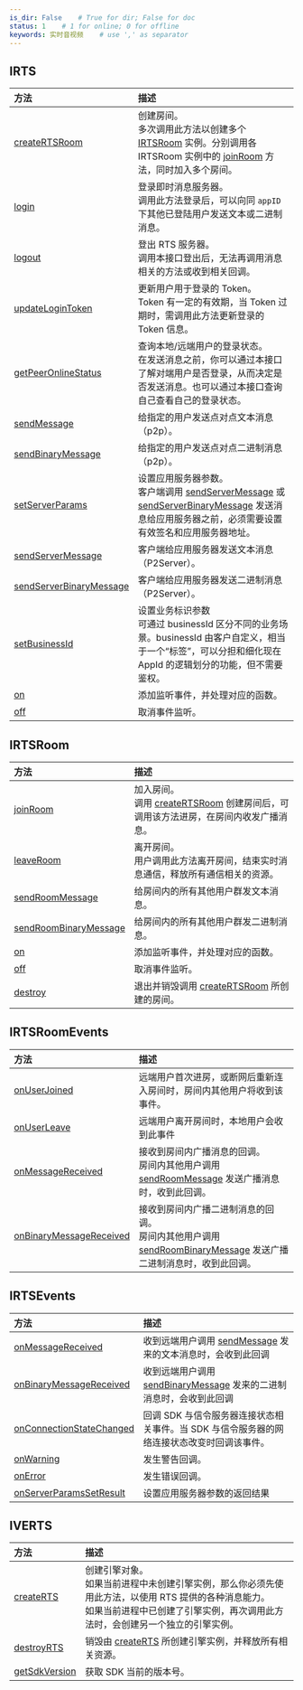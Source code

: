```yaml
---
is_dir: False    # True for dir; False for doc
status: 1    # 1 for online; 0 for offline
keywords: 实时音视频    # use ',' as separator
---
```


## IRTS

| 方法 | 描述 |
| :-- | :-- |
| [createRTSRoom](136656.md#irts-creatertsroom) | 创建房间。<br>多次调用此方法以创建多个 [IRTSRoom](136656.md#irtsroom) 实例。分别调用各 IRTSRoom 实例中的 [joinRoom](136656.md#joinroom) 方法，同时加入多个房间。 |
| [login](136656.md#irts-login) | 登录即时消息服务器。<br>调用此方法登录后，可以向同 `appID` 下其他已登陆用户发送文本或二进制消息。 |
| [logout](136656.md#irts-logout) | 登出 RTS 服务器。<br>调用本接口登出后，无法再调用消息相关的方法或收到相关回调。 |
| [updateLoginToken](136656.md#irts-updatelogintoken) | 更新用户用于登录的 Token。<br>Token 有一定的有效期，当 Token 过期时，需调用此方法更新登录的 Token 信息。 |
| [getPeerOnlineStatus](136656.md#irts-getpeeronlinestatus) | 查询本地/远端用户的登录状态。<br>在发送消息之前，你可以通过本接口了解对端用户是否登录，从而决定是否发送消息。也可以通过本接口查询自己查看自己的登录状态。 |
| [sendMessage](136656.md#irts-sendmessage) | 给指定的用户发送点对点文本消息（p2p）。 |
| [sendBinaryMessage](136656.md#irts-sendbinarymessage) | 给指定的用户发送点对点二进制消息（p2p）。 |
| [setServerParams](136656.md#irts-setserverparams) | 设置应用服务器参数。<br>客户端调用 [sendServerMessage](136656.md#sendservermessage) 或 [sendServerBinaryMessage](136656.md#sendserverbinarymessage) 发送消息给应用服务器之前，必须需要设置有效签名和应用服务器地址。 |
| [sendServerMessage](136656.md#irts-sendservermessage) | 客户端给应用服务器发送文本消息（P2Server）。 |
| [sendServerBinaryMessage](136656.md#irts-sendserverbinarymessage) | 客户端给应用服务器发送二进制消息（P2Server）。 |
| [setBusinessId](136656.md#irts-setbusinessid) | 设置业务标识参数<br>可通过 businessId 区分不同的业务场景。businessId 由客户自定义，相当于一个“标签”，可以分担和细化现在 AppId 的逻辑划分的功能，但不需要鉴权。 |
| [on](136656.md#irts-on) | 添加监听事件，并处理对应的函数。 |
| [off](136656.md#irts-off) | 取消事件监听。 |


## IRTSRoom

| 方法 | 描述 |
| :-- | :-- |
| [joinRoom](136656.md#irtsroom-joinroom) | 加入房间。<br>调用 [createRTSRoom](136656.md#creatertsroom) 创建房间后，可调用该方法进房，在房间内收发广播消息。 |
| [leaveRoom](136656.md#irtsroom-leaveroom) | 离开房间。<br>用户调用此方法离开房间，结束实时消息通信，释放所有通信相关的资源。 |
| [sendRoomMessage](136656.md#irtsroom-sendroommessage) | 给房间内的所有其他用户群发文本消息。 |
| [sendRoomBinaryMessage](136656.md#irtsroom-sendroombinarymessage) | 给房间内的所有其他用户群发二进制消息。 |
| [on](136656.md#irtsroom-on) | 添加监听事件，并处理对应的函数。 |
| [off](136656.md#irtsroom-off) | 取消事件监听。 |
| [destroy](136656.md#irtsroom-destroy) | 退出并销毁调用 [createRTSRoom](136656.md#creatertsroom) 所创建的房间。 |


## IRTSRoomEvents

| 方法 | 描述 |
| :-- | :-- |
| [onUserJoined](136657.md#irtsroomevents-onuserjoined) | 远端用户首次进房，或断网后重新连入房间时，房间内其他用户将收到该事件。 |
| [onUserLeave](136657.md#irtsroomevents-onuserleave) | 远端用户离开房间时，本地用户会收到此事件 |
| [onMessageReceived](136657#irtsroomevents-onmessagereceived) | 接收到房间内广播消息的回调。<br>房间内其他用户调用 [sendRoomMessage](136656.md#sendroommessage) 发送广播消息时，收到此回调。 |
| [onBinaryMessageReceived](136657#irtsroomevents-onbinarymessagereceived) | 接收到房间内广播二进制消息的回调。<br>房间内其他用户调用 [sendRoomBinaryMessage](136656.md#sendroombinarymessage) 发送广播二进制消息时，收到此回调。 |


## IRTSEvents

| 方法 | 描述 |
| :-- | :-- |
| [onMessageReceived](136657#irtsevents-onmessagereceived) | 收到远端用户调用 [sendMessage](136656.md#sendmessage) 发来的文本消息时，会收到此回调 |
| [onBinaryMessageReceived](136657#irtsevents-onbinarymessagereceived) | 收到远端用户调用 [sendBinaryMessage](136656.md#sendbinarymessage) 发来的二进制消息时，会收到此回调 |
| [onConnectionStateChanged](136657.md#irtsevents-onconnectionstatechanged) | 回调 SDK 与信令服务器连接状态相关事件。当 SDK 与信令服务器的网络连接状态改变时回调该事件。 |
| [onWarning](136657.md#irtsevents-onwarning) | 发生警告回调。 |
| [onError](136657.md#irtsevents-onerror) | 发生错误回调。 |
| [onServerParamsSetResult](136657.md#irtsevents-onserverparamssetresult) | 设置应用服务器参数的返回结果 |


## IVERTS

| 方法 | 描述 |
| :-- | :-- |
| [createRTS](136656.md#iverts-createrts) | 创建引擎对象。<br>如果当前进程中未创建引擎实例，那么你必须先使用此方法，以使用 RTS 提供的各种消息能力。<br>如果当前进程中已创建了引擎实例，再次调用此方法时，会创建另一个独立的引擎实例。 |
| [destroyRTS](136656.md#iverts-destroyrts) | 销毁由 [createRTS](136656.md#createrts) 所创建引擎实例，并释放所有相关资源。 |
| [getSdkVersion](136656.md#iverts-getsdkversion) | 获取 SDK 当前的版本号。 |
